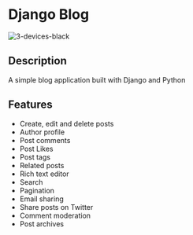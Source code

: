 # Django Blog
![3-devices-black](https://github.com/Abdallah-Ragab/dj-blog/assets/93019811/2a4c4e40-468f-4b75-9ac7-b59449aec7a6)
## Description
A simple blog application built with Django and Python
## Features

- Create, edit and delete posts
- Author profile
- Post comments
- Post Likes
- Post tags
- Related posts
- Rich text editor
- Search
- Pagination
- Email sharing
- Share posts on Twitter
- Comment moderation
- Post archives